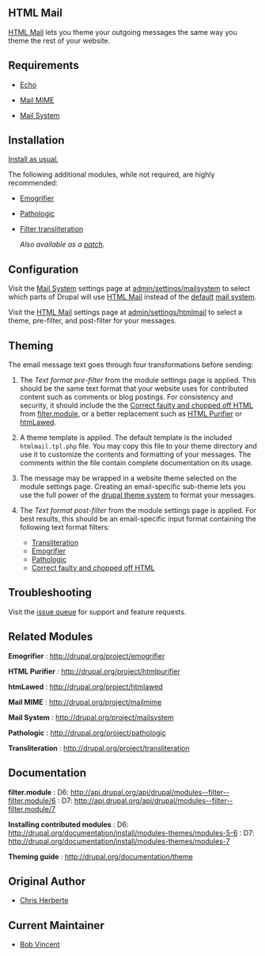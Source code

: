 ## HTML Mail

[HTML Mail](http://drupal.org/project/htmlmail) lets you theme your outgoing
messages the same way you theme the rest of your website.

## Requirements

*   [Echo](http://drupal.org/project/echo)

*   [Mail MIME](http://drupal.org/project/mailmime)

*   [Mail System](http://drupal.org/project/mailsystem)

## Installation

[Install as usual.](http://drupal.org/documentation/install/modules-themes/modules-5-6)

The following additional modules, while not required, are highly recommended:

*   [Emogrifier](http://drupal.org/project/emogrifier)

*   [Pathologic](http://drupal.org/project/pathologic)

*   [Filter transliteration](http://drupal.org/project/filter_transliteration)

    *Also available as a [patch](http://drupal.org/node/1095278#comment-4219530).*

## Configuration

Visit the [Mail System](http://drupal.org/project/mailsystem) settings page at
<u>admin/settings/mailsystem</u> to select which parts of Drupal will use
[HTML Mail](http://drupal.org/project/htmlmail) instead of the
[default](http://api.drupal.org/api/drupal/modules--system--system.mail.inc/class/DefaultMailSystem/7)
[mail system](http://api.drupal.org/api/drupal/includes--mail.inc/function/drupal_mail_system/7).

Visit the [HTML Mail](http://drupal.org/project/htmlmail) settings page at
<u>admin/settings/htmlmail</u> to select a theme, pre-filter,
and post-filter for your messages.

## Theming

The email message text goes through four transformations before sending:

1.  The *Text format pre-filter* from the module settings page is applied.
    This should be the same text format that your website uses for contributed
    content such as comments or blog postings.  For consistency and security,
    it should include the the
    [Correct faulty and chopped off HTML](http://api.drupal.org/api/drupal/modules--filter--filter.module/function/_filter_htmlcorrector/6)
    from
    [filter.module](http://api.drupal.org/api/drupal/modules--filter--filter.module/6),
    or a better replacement such as
    [HTML Purifier](http://drupal.org/project/htmlpurifier) or
    [htmLawed](http://drupal.org/project/htmlawed).

2.  A theme template is applied. The default template is the included
    `htmlmail.tpl.php` file.  You may copy this file to your theme directory
    and use it to customize the contents and formatting of your messages.  The
    comments within the file contain complete documentation on its usage.

3.  The message may be wrapped in a website theme selected on the module settings
    page.  Creating an email-specific sub-theme lets you use the full power of
    the [drupal theme system](http://drupal.org/documentation/theme) to format
    your messages.

4.  The *Text format post-filter* from the module settings page is applied. For
    best results, this should be an email-specific input format containing the
    following text format filters:

    * [Transliteration](http://drupal.org/project/filter_transliteration)
    * [Emogrifier](http://drupal.org/project/emogrifier)
    * [Pathologic](http://drupal.org/project/pathologic)
    * [Correct faulty and chopped off HTML](http://api.drupal.org/api/drupal/modules--filter--filter.module/function/_filter_htmlcorrector/6)

## Troubleshooting

Visit the [issue queue](http://drupal.org/project/issues/htmlmail) for support
and feature requests.

## Related Modules

**Emogrifier**
:    http://drupal.org/project/emogrifier

**HTML Purifier**
:    http://drupal.org/project/htmlpurifier

**htmLawed**
:    http://drupal.org/project/htmlawed

**Mail MIME**
:    http://drupal.org/project/mailmime

**Mail System**
:    http://drupal.org/project/mailsystem

**Pathologic**
:    http://drupal.org/project/pathologic

**Transliteration**
:    http://drupal.org/project/transliteration

## Documentation

**filter.module**
:    D6: http://api.drupal.org/api/drupal/modules--filter--filter.module/6
:    D7: http://api.drupal.org/api/drupal/modules--filter--filter.module/7

**Installing contributed modules**
:    D6: http://drupal.org/documentation/install/modules-themes/modules-5-6
:    D7: http://drupal.org/documentation/install/modules-themes/modules-7

**Theming guide**
:    http://drupal.org/documentation/theme

## Original Author

* [Chris Herberte](http://drupal.org/user/1171)

## Current Maintainer

* [Bob Vincent](http://drupal.org/user/36148)
